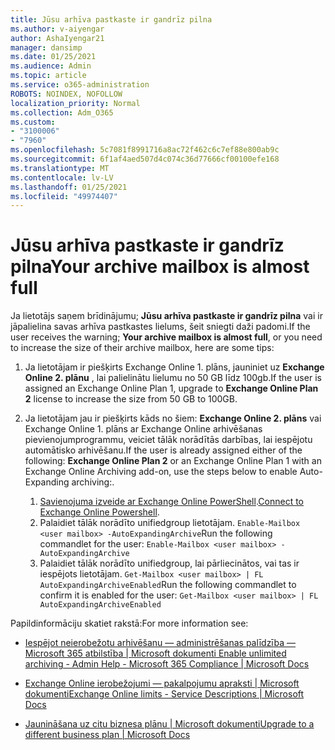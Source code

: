 ```yaml
---
title: Jūsu arhīva pastkaste ir gandrīz pilna
ms.author: v-aiyengar
author: AshaIyengar21
manager: dansimp
ms.date: 01/25/2021
ms.audience: Admin
ms.topic: article
ms.service: o365-administration
ROBOTS: NOINDEX, NOFOLLOW
localization_priority: Normal
ms.collection: Adm_O365
ms.custom:
- "3100006"
- "7960"
ms.openlocfilehash: 5c7081f8991716a8ac72f462c6c7ef88e800ab9c
ms.sourcegitcommit: 6f1af4aed507d4c074c36d77666cf00100efe168
ms.translationtype: MT
ms.contentlocale: lv-LV
ms.lasthandoff: 01/25/2021
ms.locfileid: "49974407"
---
```

# <a name="your-archive-mailbox-is-almost-full"></a><span data-ttu-id="77a30-102">Jūsu arhīva pastkaste ir gandrīz pilna</span><span class="sxs-lookup"><span data-stu-id="77a30-102">Your archive mailbox is almost full</span></span>

<span data-ttu-id="77a30-103">Ja lietotājs saņem brīdinājumu; **Jūsu arhīva pastkaste ir gandrīz pilna** vai ir jāpalielina savas arhīva pastkastes lielums, šeit sniegti daži padomi.</span><span class="sxs-lookup"><span data-stu-id="77a30-103">If the user receives the warning; **Your archive mailbox is almost full**, or you need to increase the size of their archive mailbox, here are some tips:</span></span>

1. <span data-ttu-id="77a30-104">Ja lietotājam ir piešķirts Exchange Online 1. plāns, jauniniet uz **Exchange Online 2. plānu** , lai palielinātu lielumu no 50 GB līdz 100gb.</span><span class="sxs-lookup"><span data-stu-id="77a30-104">If the user is assigned an Exchange Online Plan 1, upgrade to **Exchange Online Plan 2** license to increase the size from 50 GB to 100GB.</span></span>
1. <span data-ttu-id="77a30-105">Ja lietotājam jau ir piešķirts kāds no šiem: **Exchange Online 2. plāns** vai Exchange Online 1. plāns ar Exchange Online arhivēšanas pievienojumprogrammu, veiciet tālāk norādītās darbības, lai iespējotu automātisko arhivēšanu.</span><span class="sxs-lookup"><span data-stu-id="77a30-105">If the user is already assigned either of the following: **Exchange Online Plan 2** or an Exchange Online Plan 1 with an Exchange Online Archiving add-on, use the steps below to enable Auto-Expanding archiving:.</span></span>
 
    1. <span data-ttu-id="77a30-106">[Savienojuma izveide ar Exchange Online PowerShell](https://docs.microsoft.com/powershell/exchange/connect-to-exchange-online-powershell?view=exchange-ps&preserve-view=true).</span><span class="sxs-lookup"><span data-stu-id="77a30-106">[Connect to Exchange Online Powershell](https://docs.microsoft.com/powershell/exchange/connect-to-exchange-online-powershell?view=exchange-ps&preserve-view=true).</span></span>
    2. <span data-ttu-id="77a30-107">Palaidiet tālāk norādīto unifiedgroup lietotājam.  `Enable-Mailbox <user mailbox> -AutoExpandingArchive`</span><span class="sxs-lookup"><span data-stu-id="77a30-107">Run the following commandlet for the user:  `Enable-Mailbox <user mailbox> -AutoExpandingArchive`</span></span>
    1. <span data-ttu-id="77a30-108">Palaidiet tālāk norādīto unifiedgroup, lai pārliecinātos, vai tas ir iespējots lietotājam.  `Get-Mailbox <user mailbox> | FL AutoExpandingArchiveEnabled`</span><span class="sxs-lookup"><span data-stu-id="77a30-108">Run the following commandlet to confirm it is enabled for the user:  `Get-Mailbox <user mailbox> | FL AutoExpandingArchiveEnabled`</span></span>

<span data-ttu-id="77a30-109">Papildinformāciju skatiet rakstā:</span><span class="sxs-lookup"><span data-stu-id="77a30-109">For more information see:</span></span>

- [<span data-ttu-id="77a30-110"> Iespējot neierobežotu arhivēšanu — administrēšanas palīdzība — Microsoft 365 atbilstība | Microsoft dokumenti</span><span class="sxs-lookup"><span data-stu-id="77a30-110"> Enable unlimited archiving - Admin Help - Microsoft 365 Compliance | Microsoft Docs</span></span>](https://docs.microsoft.com/microsoft-365/compliance/enable-unlimited-archiving?view=o365-worldwide&preserve-view=true)

- [<span data-ttu-id="77a30-111">Exchange Online ierobežojumi — pakalpojumu apraksti | Microsoft dokumenti</span><span class="sxs-lookup"><span data-stu-id="77a30-111">Exchange Online limits - Service Descriptions | Microsoft Docs</span></span>](https://docs.microsoft.com/office365/servicedescriptions/exchange-online-service-description/exchange-online-limits?redirectedfrom=MSDN#storage-limits-across-standalone-plans)

- [<span data-ttu-id="77a30-112">Jaunināšana uz citu biznesa plānu | Microsoft dokumenti</span><span class="sxs-lookup"><span data-stu-id="77a30-112">Upgrade to a different business plan | Microsoft Docs</span></span>](https://docs.microsoft.com/microsoft-365/commerce/subscriptions/upgrade-to-different-plan?view=o365-worldwide&preserve-view=true)

